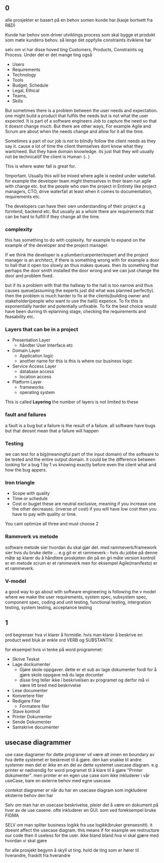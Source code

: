 ## 0
alle prosjekter er basert på en behov somen kunde har.(kasje bortsett fra R&D)

Kunde har behov som driver utviklings process som skal bygge et produkt som møte kundens behov. så lenge det oppfylle constraints itviklene har

selv om vi har disse hoved ting Customers, Products, Constraints og Process. Under det er det mange ting også
  - Users
  - Requirements
  - Technology
  - Tools
  - Budget, Schedule
  - Legal, Ethical
  - Teams,
  - Skills

But sometimes there is a problem between the user needs and expectation. one might build a product that fulfils the needs but is not what the user expected. 
It is part of a software engineers Job to capture the need so that it doesnt change much.
But there are other ways, For example Agile and Scrum are about when the needs change and allow for it all the time.

Sometimes a part of our job is not to blindly follow the client needs as they say it. cause a lot of time the client themselves dont know what they want/need. But they have domain knowledge. its just that they will usually not be technical(if the client is Human :). )

This is where water fall is great for. 

!Important. Usually this will be mixed where agile is nested under waterfall. for example the developer team might themselves in their team run agile with change etc. 
but the people who own the project in Entirety like project managers, CTO, drive waterfall at least when it comes to documentation, requirements etc.

The developers can have their own understanding of their project e.g forntend, backend etc. But usually as a whole there are requirements that can be hard to fulfill if they change all the time.

### complexity
this has something to do with coplexity. for example to expand on the example of the developer and the project manager.

If we think the developer is a plumber/carpenter/expert and the project manager is an architect,
if there is something wrong with for example a door to hall that it open too slowly an thus makes queues. then its something that perhaps the door smith installed the door wrong and we can just change the door and problem fixed.

but if its a problem with that the hallway to the hall is too narrow and thus causes queue(assuming the experts just did what was planned perfectly). then the problem is much harder to fix at the clients(building owner and stakeholder(people who want to use the hall)) expence.
To fix this is exponentially harder and potentially unfixable. To fix the best choice would have been durring th eplanning stage, checking the requirements and feasability etc.

### Layers that can be in a project
 - Presentation Layer
    - håndter User Interface.etc
  - Domain Layer
    - Application logic
    - another name for this is this is where our business logic
  - Service Access Layer
    - database access
    - location access
  - Platform Layer
    - frameworks
    - operating system

This is called **Layering** the number of layers is not limited to these

### fault and failures
a fault is a bug but a failure is the result of a failure.
all software have bugs but that deosnt mean that a failure will happen

### Testing
we can test for a big(meaningful part of the input domain) of the software to be tested and the entire output domain.
it could be the difference between looking for a bug 1 by 1 vs knowing exactly before even the client what and how the bug appers. 

### Iron triangle
  - Scope with quality
  - Time or schedule
  - Cost or bugjet
these are neutral exclusive, meaning if you increase one the other decreases. (inverse of cost)
if you will have low cost then you have to pay with quality or time.

You cant optimize all three and must choose 2

### Rammverk vs metode
software metode sier hvordan du skal gjør det.
med rammeverk/framework sier hvis du bruke dette ...
e.g git er et rammeverk - hvis du jobbe på denne måte sp klarer du å håndtere proskjeten din på en gri måte
version kontroll er en metode
scrum er et rammeverk men for eksempel Agile(manifesto) er et rammeverk.

### V-model
a good way to go about with software engineering is following the v model
    where we make the user requirements, system spec, subsystem spec, component spec, coding and unit testing, functional testing, intergration testing, system testing, acceptance testing

## 1
ord begrenser hva vi klarer å formidle.
hvis man klarer å beskrive en product wed bluk ar enkle ord VERB og SUBSTANTIV. 

for eksempel hvis vi tenke på word programmet:
  - Skrive Teskst
  - Lage dockumenter
    - Gjøre skole oppgaver. dette er et sub av lage dokumenter fordi for å gjøre skole oppgave må du lage docunter
    -  disse ting teller ikke i beskrivelsen av programet og derfor må vi være litt bred med beskrivelse
  - Lese documenter
  - Konvertere filer
  - Redigere Filer
    - Formatere filer
  - Stave kontroll
  - Printer Dokumenter
  - Sende Dokumenter
  - Samskrive documenter

## usecase diagrammer
use case diagramer for dette programer vil være alt innen en boundary av hva dette systemet er beskrevet til å gjøre. 
den kan snakke til andre systemer men det er ikke en en del av dette systemet usecase diagram.
e.g printer er nødvendig for word programet til å klare til å gjøre "Printer dokumenter". men printer er en egen use case som ikke inkluderer i vår useCase, bare en externe behov med egne usecase

contekst diagramer er når du har en usecase diagram som ingkluderer eksterne behov den har


Selv om man har en usecase beskrivelse, pleier det å være en dokument på hver av de use casene. ofte inkluderer en GUI. som ved foreksempel bruke FIGMA

SELV om man spliter business logikk fra use logikk(bruker grensesnitt). it doesnt affect the usecase diagram. this means if for example we restructure our code then it useless for the user.
ikke bland bland hva vi skal gjære med hvordan vi skal gjøre

for alle prosjekt begynn å skyll ut ting. hold de ting som er hører til hverandre, fraskilt fra hverandre
